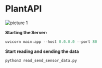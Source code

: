 # PlantAPI
![picture 1](https://cdn.discordapp.com/attachments/535882543644540971/971764608572489778/unknown.png)  




**Starting the Server:**

```js
uvicorn main:app --host 0.0.0.0 --port 80
```

**Start reading and sending the data**

```bash
python3 read_send_sensor_data.py
```
